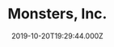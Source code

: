 ---
title: "Monsters, Inc."
year: 2001
date: 2019-10-20T19:29:44.000Z
permalink: /almanac/movies/2019-10-20-monsters-inc/index.html
rating: 3
---